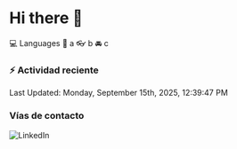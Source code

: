 # Hi there 👋

:computer: Languages
:pencil: a
:eyeglasses: b
:oncoming_automobile: c

### :zap: Actividad reciente
<!--RECENT_ACTIVITY:start-->
<!--RECENT_ACTIVITY:end-->
<!--RECENT_ACTIVITY:last_update-->
Last Updated: Monday, September 15th, 2025, 12:39:47 PM
<!--RECENT_ACTIVITY:last_update_end-->

### Vías de contacto

![LinkedIn](https://www.linkedin.com/in/irving-hernández-226846205/)

